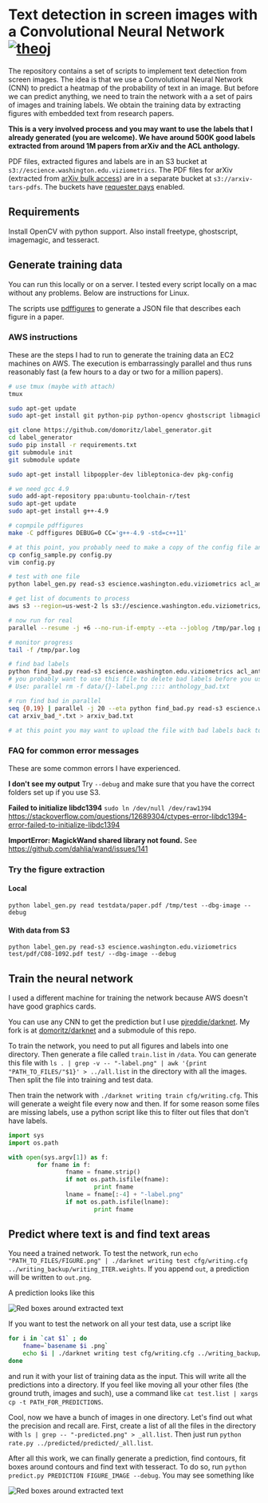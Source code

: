 # Text detection in screen images with a Convolutional Neural Network [![theoj](http://joss.theoj.org/papers/d2821f933fc95337202393e84189f4d9/status.svg)](http://joss.theoj.org/papers/d2821f933fc95337202393e84189f4d9)

The repository contains a set of scripts to implement text detection from screen images. The idea is that we use a Convolutional Neural Network (CNN) to predict a heatmap of the probability of text in an image. But before we can predict anything, we need to train the network with a a set of pairs of images and training labels. We obtain the training data by extracting figures with embedded text from research papers.

**This is a very involved process and you may want to use the labels that I already generated (you are welcome). We have around 500K good labels extracted from around 1M papers from arXiv and the ACL anthology.**

PDF files, extracted figures and labels are in an S3 bucket at `s3://escience.washington.edu.viziometrics`. The PDF files for arXiv (extracted from [arXiv bulk access](http://arxiv.org/help/bulk_data_s3)) are in a separate bucket at `s3://arxiv-tars-pdfs`. The buckets have [requester pays](https://docs.aws.amazon.com/en_us/console/s3/requesterpaysbucket) enabled.


## Requirements

Install OpenCV with python support. Also install freetype, ghostscript, imagemagic, and tesseract.

## Generate training data

You can run this locally or on a server. I tested every script locally on a mac without any problems. Below are instructions for Linux.

The scripts use [pdffigures](http://pdffigures.allenai.org/) to generate a JSON file that describes each figure in a paper.

### AWS instructions

These are the steps I had to run to generate the training data an EC2 machines on AWS. The execution is embarrassingly parallel and thus runs reasonably fast (a few hours to a day or two for a million papers).

```sh
# use tmux (maybe with attach)
tmux

sudo apt-get update
sudo apt-get install git python-pip python-opencv ghostscript libmagickwand-dev libfreetype6 git parallel

git clone https://github.com/domoritz/label_generator.git
cd label_generator
sudo pip install -r requirements.txt
git submodule init
git submodule update

sudo apt-get install libpoppler-dev libleptonica-dev pkg-config

# we need gcc 4.9
sudo add-apt-repository ppa:ubuntu-toolchain-r/test
sudo apt-get update
sudo apt-get install g++-4.9

# copmpile pdffigures
make -C pdffigures DEBUG=0 CC='g++-4.9 -std=c++11'

# at this point, you probably need to make a copy of the config file and update it
cp config_sample.py config.py
vim config.py

# test with one file
python label_gen.py read-s3 escience.washington.edu.viziometrics acl_anthology/pdf/C08-1099.pdf acl_anthology

# get list of documents to process
aws s3 --region=us-west-2 ls s3://escience.washington.edu.viziometrics/acl_anthology/pdf/ | awk '{ print $4 }' > acl_papers.txt

# now run for real
parallel --resume -j +6 --no-run-if-empty --eta --joblog /tmp/par.log python label_gen.py read-s3 escience.washington.edu.viziometrics acl_anthology/pdf/{} escience.washington.edu.viziometrics acl_anthology --dbg-image :::: acl_papers.txt

# monitor progress
tail -f /tmp/par.log

# find bad labels
python find_bad.py read-s3 escience.washington.edu.viziometrics acl_anthology/json > anthology_bad.txt
# you probably want to use this file to delete bad labels before you use it to train the CNN
# Use: parallel rm -f data/{}-label.png :::: anthology_bad.txt

# run find bad in parallel
seq {0,19} | parallel -j 20 --eta python find_bad.py read-s3 escience.washington.edu.viziometrics arxiv/json --chunk={} --of=20 '>' arxiv_bad_{}.txt
cat arxiv_bad_*.txt > arxiv_bad.txt

# at this point you may want to upload the file with bad labels back to S3
```

### FAQ for common error messages

These are some common errors I have experienced.

**I don't see my output** Try `--debug` and make sure that you have the correct folders set up if you use S3.

**Failed to initialize libdc1394** `sudo ln /dev/null /dev/raw1394` https://stackoverflow.com/questions/12689304/ctypes-error-libdc1394-error-failed-to-initialize-libdc1394

**ImportError: MagickWand shared library not found.** See https://github.com/dahlia/wand/issues/141

### Try the figure extraction

#### Local

`python label_gen.py read testdata/paper.pdf /tmp/test --dbg-image --debug`

#### With data from S3

`python label_gen.py read-s3 escience.washington.edu.viziometrics test/pdf/C08-1092.pdf test/ --dbg-image --debug`


## Train the neural network

I used a different machine for training the network because AWS doesn't have good graphics cards.

You can use any CNN to get the prediction but I use [pjreddie/darknet](https://github.com/pjreddie/darknet). My fork is at [domoritz/darknet](https://github.com/domoritz/darknet) and a submodule of this repo.

To train the network, you need to put all figures and labels into one directory. Then generate a  file called `train.list` in `/data`. You can generate this file with `ls . | grep -v -- "-label.png" | awk '{print "PATH_TO_FILES/"$1}' > ../all.list` in the directory with all the images. Then split the file into training and test data.

Then train the network with `./darknet writing train cfg/writing.cfg`. This will generate a weight file every now and then. If for some reason some files are missing labels, use a python script like this to filter out files that don't have labels.

```python
import sys
import os.path

with open(sys.argv[1]) as f:
        for fname in f:
                fname = fname.strip()
                if not os.path.isfile(fname):
                        print fname
                lname = fname[:-4] + "-label.png"
                if not os.path.isfile(lname):
                        print fname
```

## Predict where text is and find text areas

You need a trained network. To test the network, run `echo "PATH_TO_FILES/FIGURE.png" | ./darknet writing test cfg/writing.cfg ../writing_backup/writing_ITER.weights`. If you append `out`, a prediction will be written to `out.png`.

A prediction looks like this

![Red boxes around extracted text](https://raw.githubusercontent.com/domoritz/label_generator/master/screenshots/hep-th0401120-Figure-23-prediction.png)

If you want to test the network on all your test data, use a script like

```bash
for i in `cat $1` ; do
    fname=`basename $i .png`
    echo $i | ./darknet writing test cfg/writing.cfg ../writing_backup/writing_8500.weights PATH_FOR_PREDICTIONS/$fname-predicted
done
```

and run it with your list of training data as the input. This will write all the predictions into a directory. If you feel like moving all your other files (the ground truth, images and such), use a command like `cat test.list | xargs cp -t PATH_FOR_PREDICTIONS`.

Cool, now we have a bunch of images in one directory. Let's find out what the precision and recall are. First, create a list of all the files in the directory with `ls | grep -- "-predicted.png" > _all.list`. Then just run `python rate.py ../predicted/predicted/_all.list`.

After all this work, we can finally generate a prediction, find contours, fit boxes around contours and find text with tesseract. To do so, run `python predict.py PREDICTION FIGURE_IMAGE --debug`. You may see something like

![Red boxes around extracted text](https://raw.githubusercontent.com/domoritz/label_generator/master/screenshots/text-debug.png)
